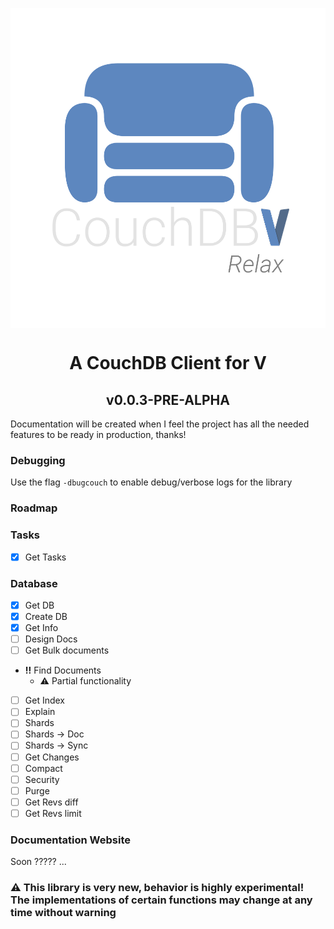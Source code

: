 <p align="center">
 <img src="https://raw.githubusercontent.com/brys0/couchdb-v/main/art/couchdb-v.png" align="center" height="512">
</p>

<h1 align="center">A CouchDB Client for V</h1>
<h2 align="center">v0.0.3-PRE-ALPHA</h2>
Documentation will be created when I feel the project has all the needed features to be ready in production, thanks!


### Debugging

Use the flag `-dbugcouch` to enable debug/verbose logs for the library

### Roadmap

### Tasks
- [x] Get Tasks
### Database
- [x] Get DB
- [x] Create DB
- [x] Get Info
- [ ] Design Docs
- [ ] Get Bulk documents
- **!!** Find Documents
  - ⚠️ Partial functionality
- [ ] Get Index
- [ ] Explain
- [ ] Shards
- [ ] Shards -> Doc
- [ ] Shards -> Sync
- [ ] Get Changes
- [ ] Compact
- [ ] Security
- [ ] Purge
- [ ] Get Revs diff
- [ ] Get Revs limit
### Documentation Website
Soon ?????
...

<h3>⚠️ This library is very new, behavior is highly experimental! The implementations of certain functions may change at any time without warning</h3>



